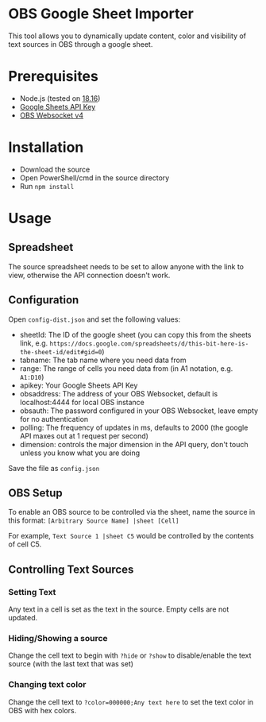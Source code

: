 # OBS Google Sheet Importer
This tool allows you to dynamically update content, color and visibility of text sources in OBS through a google sheet.

# Prerequisites
- Node.js (tested on [18.16](https://nodejs.org/en/download))
- [Google Sheets API Key](https://developers.google.com/sheets/api/guides/authorizing#APIKey)
- [OBS Websocket v4](https://github.com/obsproject/obs-websocket)

# Installation
- Download the source
- Open PowerShell/cmd in the source directory
- Run `npm install`

# Usage
## Spreadsheet
The source spreadsheet needs to be set to allow anyone with the link to view, otherwise the API connection doesn't work.

## Configuration
Open `config-dist.json` and set the following values:
- sheetId: The ID of the google sheet (you can copy this from the sheets link, e.g. `https://docs.google.com/spreadsheets/d/this-bit-here-is-the-sheet-id/edit#gid=0`)
- tabname: The tab name where you need data from
- range: The range of cells you need data from (in A1 notation, e.g. `A1:D10`)
- apikey: Your Google Sheets API Key
- obsaddress: The address of your OBS Websocket, default is localhost:4444 for local OBS instance
- obsauth: The password configured in your OBS Websocket, leave empty for no authentication
- polling: The frequency of updates in ms, defaults to 2000 (the google API maxes out at 1 request per second)
- dimension: controls the major dimension in the API query, don't touch unless you know what you are doing

Save the file as `config.json`

## OBS Setup
To enable an OBS source to be controlled via the sheet, name the source in this format: `[Arbitrary Source Name] |sheet [Cell]`

For example, `Text Source 1 |sheet C5` would be controlled by the contents of cell C5.

## Controlling Text Sources
### Setting Text
Any text in a cell is set as the text in the source. Empty cells are not updated.
### Hiding/Showing a source
Change the cell text to begin with `?hide` or `?show` to disable/enable the text source (with the last text that was set)
### Changing text color
Change the cell text to `?color=000000;Any text here` to set the text color in OBS with hex colors.
